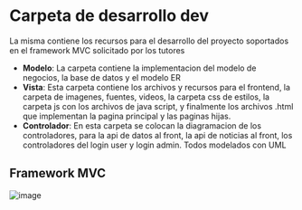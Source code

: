 
# Carpeta de desarrollo dev
<p> La misma contiene los recursos para el desarrollo del proyecto soportados en el framework MVC solicitado por los tutores </p>

* <strong>Modelo</strong>: La carpeta contiene la implementacion del modelo de negocios, la base de datos y el modelo ER
* <strong>Vista</strong>: Esta carpeta contiene los archivos y recursos para el frontend, la carpeta de imagenes, fuentes, videos, la carpeta css de estilos, la carpeta js con los archivos de java script, y finalmente los archivos .html que implementan la pagina principal y las paginas hijas. 
* <strong>Controlador</strong>: En esta carpeta se colocan la diagramacion de los controladores, para la api de datos al front, la api de noticias al front, los controladores del login user y login admin. Todos modelados con UML

## Framework MVC

![image](https://user-images.githubusercontent.com/84986194/196579692-869b771c-eec6-4cd7-928f-ddc201bf3fc5.png)







